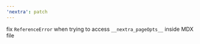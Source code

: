 ```yaml
---
'nextra': patch
---
```


fix `ReferenceError` when trying to access `__nextra_pageOpts__` inside MDX file
